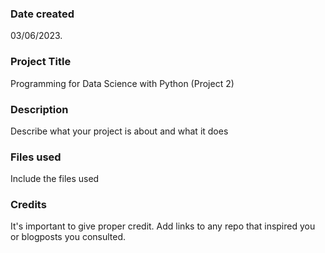 ### Date created
03/06/2023.

### Project Title
Programming for Data Science with Python (Project 2)

### Description
Describe what your project is about and what it does

### Files used
Include the files used

### Credits
It's important to give proper credit. Add links to any repo that inspired you or blogposts you consulted.

